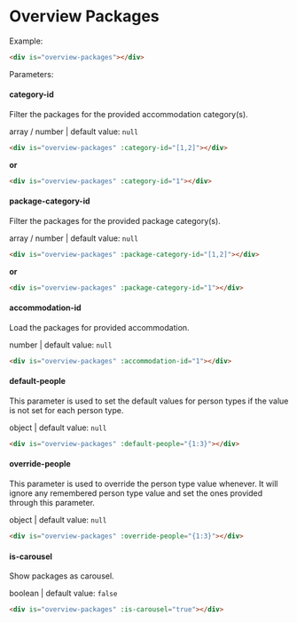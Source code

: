 # Overview Packages

Example:
```html
<div is="overview-packages"></div>
```

Parameters:

#### category-id

Filter the packages for the provided accommodation category(s).

array / number | default value: `null`

```html
<div is="overview-packages" :category-id="[1,2]"></div>
```
**or**
```html
<div is="overview-packages" :category-id="1"></div>
```

#### package-category-id

Filter the packages for the provided package category(s).

array / number | default value: `null`

```html
<div is="overview-packages" :package-category-id="[1,2]"></div>
```
**or**
```html
<div is="overview-packages" :package-category-id="1"></div>
```

#### accommodation-id

Load the packages for provided accommodation.

number | default value: `null`

```html
<div is="overview-packages" :accommodation-id="1"></div>
```

#### default-people

This parameter is used to set the default values for person types if the value is not set for each person type.

object | default value: `null`

```html
<div is="overview-packages" :default-people="{1:3}"></div>
```

#### override-people

This parameter is used to override the person type value whenever. It will ignore any remembered person type value and set the ones provided through this parameter.

object | default value: `null`

```html
<div is="overview-packages" :override-people="{1:3}"></div>
```

#### is-carousel

Show packages as carousel.

boolean | default value: `false`

```html
<div is="overview-packages" :is-carousel="true"></div>
```
